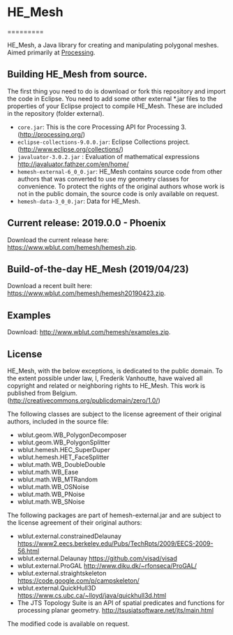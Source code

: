 # HE_Mesh
=========

HE_Mesh, a Java library for creating and manipulating polygonal meshes. Aimed primarily at [Processing](http://processing.org/).

## Building HE_Mesh from source.

The first thing you need to do is download or fork this repository and import the code in Eclipse.
You need to add some other external *.jar files to the properties of your Eclipse project to compile HE_Mesh. These are included in the repository (folder external).

* `core.jar`: This is the core Processing API for Processing 3. (http://processing.org/)
* `eclipse-collections-9.0.0.jar`: Eclipse Collections project.(http://www.eclipse.org/collections/)
* `javaluator-3.0.2.jar` : Evaluation of mathematical expressions http://javaluator.fathzer.com/en/home/
* `hemesh-external-6_0_0.jar`: HE_Mesh contains source code from other authors that was converted to use my geometry classes for convenience. To protect the rights of the original authors whose work is not in the public domain, the source code is only available on request.
* `hemesh-data-3_0_0.jar`: Data for HE_Mesh.


## Current release: 2019.0.0 - Phoenix

Download the current release here: https://www.wblut.com/hemesh/hemesh.zip.


## Build-of-the-day HE_Mesh (2019/04/23)

Download a recent built here: https://www.wblut.com/hemesh/hemesh20190423.zip.

## Examples

Download: http://www.wblut.com/hemesh/examples.zip.


## License

HE_Mesh, with the below exceptions, is dedicated to the public domain. 
To the extent possible under law, I, Frederik Vanhoutte, have waived all copyright and related or neighboring rights to HE_Mesh. This work is published from Belgium.
(http://creativecommons.org/publicdomain/zero/1.0/)

The following classes are subject to the license agreement of their original authors, included in the source file:

* wblut.geom.WB_PolygonDecomposer
* wblut.geom.WB_PolygonSplitter
* wblut.hemesh.HEC_SuperDuper
* wblut.hemesh.HET_FaceSplitter
* wblut.math.WB_DoubleDouble
* wblut.math.WB_Ease
* wblut.math.WB_MTRandom
* wblut.math.WB_OSNoise
* wblut.math.WB_PNoise
* wblut.math.WB_SNoise

The following packages are part of hemesh-external.jar and are subject to the license agreement of their original authors:

* wblut.external.constrainedDelaunay https://www2.eecs.berkeley.edu/Pubs/TechRpts/2009/EECS-2009-56.html
* wblut.external.Delaunay https://github.com/visad/visad 
* wblut.external.ProGAL http://www.diku.dk/~rfonseca/ProGAL/
* wblut.external.straightskeleton https://code.google.com/p/campskeleton/
* wblut.external.QuickHull3D https://www.cs.ubc.ca/~lloyd/java/quickhull3d.html
* The JTS Topology Suite is an API of spatial predicates and functions for processing planar geometry. http://tsusiatsoftware.net/jts/main.html

The modified code is available on request.
